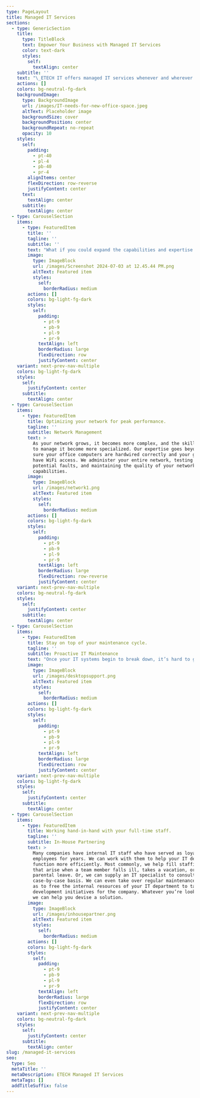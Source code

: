 ```yaml
---
type: PageLayout
title: Managed IT Services
sections:
  - type: GenericSection
    title:
      type: TitleBlock
      text: Empower Your Business with Managed IT Services
      color: text-dark
      styles:
        self:
          textAlign: center
    subtitle: ''
    text: "\_ETECH IT offers managed IT services whenever and wherever you need it.\n"
    actions: []
    colors: bg-neutral-fg-dark
    backgroundImage:
      type: BackgroundImage
      url: /images/IT-needs-for-new-office-space.jpeg
      altText: Placeholder image
      backgroundSize: cover
      backgroundPosition: center
      backgroundRepeat: no-repeat
      opacity: 10
    styles:
      self:
        padding:
          - pt-40
          - pl-4
          - pb-40
          - pr-4
        alignItems: center
        flexDirection: row-reverse
        justifyContent: center
      text:
        textAlign: center
      subtitle:
        textAlign: center
  - type: CarouselSection
    items:
      - type: FeaturedItem
        title: ''
        tagline: ''
        subtitle: ''
        text: "What if you could expand the capabilities and expertise of your IT department without having to hire more staff? That’s what we’re here to do. An in-house IT department requires a lot of overhead, and even companies that benefit from full-time staff still find it necessary to look elsewhere for specialized skills.\n\nThat’s where we come in.\_**Using our managed IT services**\_brings you access to a range of skill sets, from those who can consult on the best wiring for you next IT project to those with compliance expertise in your area of business.With us handling your IT, you’ll have one less thing to worry about.\n"
        image:
          type: ImageBlock
          url: /images/Screenshot 2024-07-03 at 12.45.44 PM.png
          altText: Featured item
          styles:
            self:
              borderRadius: medium
        actions: []
        colors: bg-light-fg-dark
        styles:
          self:
            padding:
              - pt-9
              - pb-9
              - pl-9
              - pr-9
            textAlign: left
            borderRadius: large
            flexDirection: row
            justifyContent: center
    variant: next-prev-nav-multiple
    colors: bg-light-fg-dark
    styles:
      self:
        justifyContent: center
      subtitle:
        textAlign: center
  - type: CarouselSection
    items:
      - type: FeaturedItem
        title: Optimizing your network for peak performance.
        tagline: ''
        subtitle: Network Management
        text: >
          As your network grows, it becomes more complex, and the skills needed
          to manage it become more specialized. Our expertise goes beyond making
          sure your office computers are hardwired correctly and your guests
          have WiFi access. We administer your entire network, testing for
          potential faults, and maintaining the quality of your network
          capabilities.
        image:
          type: ImageBlock
          url: /images/network1.png
          altText: Featured item
          styles:
            self:
              borderRadius: medium
        actions: []
        colors: bg-light-fg-dark
        styles:
          self:
            padding:
              - pt-9
              - pb-9
              - pl-9
              - pr-9
            textAlign: left
            borderRadius: large
            flexDirection: row-reverse
            justifyContent: center
    variant: next-prev-nav-multiple
    colors: bg-neutral-fg-dark
    styles:
      self:
        justifyContent: center
      subtitle:
        textAlign: center
  - type: CarouselSection
    items:
      - type: FeaturedItem
        title: Stay on top of your maintenance cycle.
        tagline: ''
        subtitle: Proactive IT Maintenance
        text: "Once your IT systems begin to break down, it’s hard to get ahead. All your budget goes to repairing and replacing old systems, patching problems as they emerge, and facing new crises caused by an unexpected data loss or unplanned downtime. By following a\_[proactive maintenance schedule](https://etechitservice.com/it-on-demand/), we help keep your systems running smoothly, so you not only mitigate the risk of an IT failure, but are in a position to take advantage of new opportunities as they arise.\n"
        image:
          type: ImageBlock
          url: /images/desktopsupport.png
          altText: Featured item
          styles:
            self:
              borderRadius: medium
        actions: []
        colors: bg-light-fg-dark
        styles:
          self:
            padding:
              - pt-9
              - pb-9
              - pl-9
              - pr-9
            textAlign: left
            borderRadius: large
            flexDirection: row
            justifyContent: center
    variant: next-prev-nav-multiple
    colors: bg-light-fg-dark
    styles:
      self:
        justifyContent: center
      subtitle:
        textAlign: center
  - type: CarouselSection
    items:
      - type: FeaturedItem
        title: Working hand-in-hand with your full-time staff.
        tagline: ''
        subtitle: In-House Partnering
        text: >
          Many companies have internal IT staff who have served as loyal
          employees for years. We can work with them to help your IT department
          function more efficiently. Most commonly, we help fill staffing voids
          that arise when a team member falls ill, takes a vacation, or goes on
          parental leave. Or, we can supply an IT specialist to consult on a
          case-by-case basis. We can even take over regular maintenance work so
          as to free the internal resources of your IT department to tackle new
          development initiatives for the company. Whatever you’re looking for,
          we can help you devise a solution.
        image:
          type: ImageBlock
          url: /images/inhousepartner.png
          altText: Featured item
          styles:
            self:
              borderRadius: medium
        actions: []
        colors: bg-light-fg-dark
        styles:
          self:
            padding:
              - pt-9
              - pb-9
              - pl-9
              - pr-9
            textAlign: left
            borderRadius: large
            flexDirection: row
            justifyContent: center
    variant: next-prev-nav-multiple
    colors: bg-neutral-fg-dark
    styles:
      self:
        justifyContent: center
      subtitle:
        textAlign: center
slug: /managed-it-services
seo:
  type: Seo
  metaTitle: ''
  metaDescription: ETECH Managed IT Services
  metaTags: []
  addTitleSuffix: false
---
```

